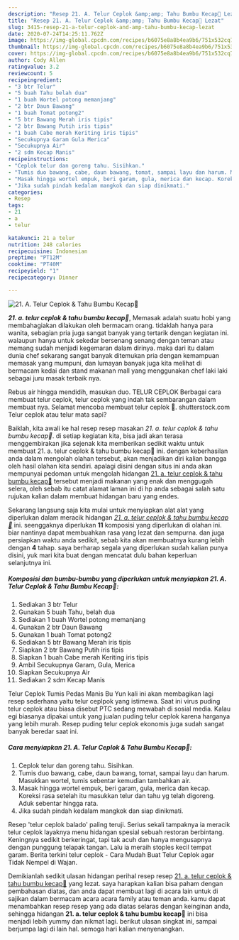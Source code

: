 ```yaml
---
description: "Resep 21. A. Telur Ceplok &amp;amp; Tahu Bumbu Kecap🍳 Lezat"
title: "Resep 21. A. Telur Ceplok &amp;amp; Tahu Bumbu Kecap🍳 Lezat"
slug: 3415-resep-21-a-telur-ceplok-and-amp-tahu-bumbu-kecap-lezat
date: 2020-07-24T14:25:11.762Z
image: https://img-global.cpcdn.com/recipes/b6075e8a8b4ea9b6/751x532cq70/21-a-telur-ceplok-tahu-bumbu-kecap🍳-foto-resep-utama.jpg
thumbnail: https://img-global.cpcdn.com/recipes/b6075e8a8b4ea9b6/751x532cq70/21-a-telur-ceplok-tahu-bumbu-kecap🍳-foto-resep-utama.jpg
cover: https://img-global.cpcdn.com/recipes/b6075e8a8b4ea9b6/751x532cq70/21-a-telur-ceplok-tahu-bumbu-kecap🍳-foto-resep-utama.jpg
author: Cody Allen
ratingvalue: 3.2
reviewcount: 5
recipeingredient:
- "3 btr Telur"
- "5 buah Tahu belah dua"
- "1 buah Wortel potong memanjang"
- "2 btr Daun Bawang"
- "1 buah Tomat potong2"
- "5 btr Bawang Merah iris tipis"
- "2 btr Bawang Putih iris tipis"
- "1 buah Cabe merah Keriting iris tipis"
- "Secukupnya Garam Gula Merica"
- "Secukupnya Air"
- "2 sdm Kecap Manis"
recipeinstructions:
- "Ceplok telur dan goreng tahu. Sisihkan."
- "Tumis duo bawang, cabe, daun bawang, tomat, sampai layu dan harum. Masukkan wortel, tumis sebentar kemudian tambahkan air."
- "Masak hingga wortel empuk, beri garam, gula, merica dan kecap. Koreksi rasa setelah itu masukkan telur dan tahu yg telah digoreng. Aduk sebentar hingga rata."
- "Jika sudah pindah kedalam mangkok dan siap dinikmati."
categories:
- Resep
tags:
- 21
- a
- telur

katakunci: 21 a telur 
nutrition: 248 calories
recipecuisine: Indonesian
preptime: "PT12M"
cooktime: "PT40M"
recipeyield: "1"
recipecategory: Dinner

---
```



![21. A. Telur Ceplok &amp; Tahu Bumbu Kecap🍳](https://img-global.cpcdn.com/recipes/b6075e8a8b4ea9b6/751x532cq70/21-a-telur-ceplok-tahu-bumbu-kecap🍳-foto-resep-utama.jpg)

<b><i>21. a. telur ceplok &amp; tahu bumbu kecap🍳</i></b>, Memasak adalah suatu hobi yang membahagiakan dilakukan oleh bermacam orang. tidaklah hanya para wanita, sebagian pria juga sangat banyak yang tertarik dengan kegiatan ini. walaupun hanya untuk sekedar bersenang senang dengan teman atau memang sudah menjadi kegemaran dalam dirinya. maka dari itu dalam dunia chef sekarang sangat banyak ditemukan pria dengan kemampuan memasak yang mumpuni, dan lumayan banyak juga kita melihat di bermacam kedai dan stand makanan mall yang menggunakan chef laki laki sebagai juru masak terbaik nya.

Rebus air hingga mendidih, masukan duo. TELUR CEPLOK Berbagai cara membuat telur ceplok, telur ceplok yang indah tak sembarangan dalam membuat nya. Selamat mencoba membuat telur ceplok 🙏. shutterstock.com Telur ceplok atau telur mata sapi?

Baiklah, kita awali ke hal resep resep masakan <i>21. a. telur ceplok &amp; tahu bumbu kecap🍳</i>. di setiap kegiatan kita, bisa jadi akan terasa menggembirakan jika sejenak kita memberikan sedikit waktu untuk membuat 21. a. telur ceplok &amp; tahu bumbu kecap🍳 ini. dengan keberhasilan anda dalam mengolah olahan tersebut, akan menjadikan diri kalian bangga oleh hasil olahan kita sendiri. apalagi disini dengan situs ini anda akan mempunyai pedoman untuk mengolah hidangan <u>21. a. telur ceplok &amp; tahu bumbu kecap🍳</u> tersebut menjadi makanan yang enak dan menggugah selera, oleh sebab itu catat alamat laman ini di hp anda sebagai salah satu rujukan kalian dalam membuat hidangan baru yang endes.


Sekarang langsung saja kita mulai untuk menyiapkan alat alat yang diperlukan dalam meracik hidangan <u><i>21. a. telur ceplok &amp; tahu bumbu kecap🍳</i></u> ini. seenggaknya diperlukan <b>11</b> komposisi yang diperlukan di olahan ini. biar nantinya dapat membuahkan rasa yang lezat dan sempurna. dan juga persiapkan waktu anda sedikit, sebab kita akan membuatnya kurang lebih dengan <b>4</b> tahap. saya berharap segala yang diperlukan sudah kalian punya disini, yuk mari kita buat dengan mencatat dulu bahan keperluan selanjutnya ini.

<!--inarticleads1-->

##### Komposisi dan bumbu-bumbu yang diperlukan untuk menyiapkan 21. A. Telur Ceplok &amp; Tahu Bumbu Kecap🍳:

1. Sediakan 3 btr Telur
1. Gunakan 5 buah Tahu, belah dua
1. Sediakan 1 buah Wortel potong memanjang
1. Gunakan 2 btr Daun Bawang
1. Gunakan 1 buah Tomat potong2
1. Sediakan 5 btr Bawang Merah iris tipis
1. Siapkan 2 btr Bawang Putih iris tipis
1. Siapkan 1 buah Cabe merah Keriting iris tipis
1. Ambil Secukupnya Garam, Gula, Merica
1. Siapkan Secukupnya Air
1. Sediakan 2 sdm Kecap Manis


Telur Ceplok Tumis Pedas Manis Bu Yun kali ini akan membagikan lagi resep sederhana yaitu telur ceplpok yang istimewa. Saat ini virus puding telur ceplok atau biasa disebut PTC sedang mewabah di sosial media. Kalau egi biasanya dipakai untuk yang jualan puding telur ceplok karena harganya yang lebih murah. Resep puding telur ceplok ekonomis juga sudah sangat banyak beredar saat ini. 

<!--inarticleads2-->

##### Cara menyiapkan 21. A. Telur Ceplok &amp; Tahu Bumbu Kecap🍳:

1. Ceplok telur dan goreng tahu. Sisihkan.
1. Tumis duo bawang, cabe, daun bawang, tomat, sampai layu dan harum. Masukkan wortel, tumis sebentar kemudian tambahkan air.
1. Masak hingga wortel empuk, beri garam, gula, merica dan kecap. Koreksi rasa setelah itu masukkan telur dan tahu yg telah digoreng. Aduk sebentar hingga rata.
1. Jika sudah pindah kedalam mangkok dan siap dinikmati.


Resep &#39;telur ceplok balado&#39; paling teruji. Serius sekali tampaknya ia meracik telur ceplok layaknya menu hidangan spesial sebuah restoran berbintang. Keningnya sedikit berkeringat, tapi tak acuh dan hanya mengusapnya dengan punggung telapak tangan. Lalu ia meraih stoples kecil tempat garam. Berita terkini telur ceplok - Cara Mudah Buat Telur Ceplok agar Tidak Nempel di Wajan. 

Demikianlah sedikit ulasan hidangan perihal resep resep <u>21. a. telur ceplok &amp; tahu bumbu kecap🍳</u> yang lezat. saya harapkan kalian bisa paham dengan pembahasan diatas, dan anda dapat membuat lagi di acara lain untuk di sajikan dalam bermacam acara acara family atau teman anda. kamu dapat menambahkan resep resep yang ada diatas selaras dengan keinginan anda, sehingga hidangan <b>21. a. telur ceplok &amp; tahu bumbu kecap🍳</b> ini bisa menjadi lebih yummy dan nikmat lagi. berikut ulasan singkat ini, sampai berjumpa lagi di lain hal. semoga hari kalian menyenangkan.
